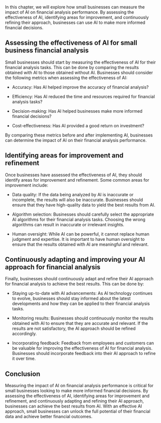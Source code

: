 

In this chapter, we will explore how small businesses can measure the impact of AI on financial analysis performance. By assessing the effectiveness of AI, identifying areas for improvement, and continuously refining their approach, businesses can use AI to make more informed financial decisions.

Assessing the effectiveness of AI for small business financial analysis
-----------------------------------------------------------------------

Small businesses should start by measuring the effectiveness of AI for their financial analysis tasks. This can be done by comparing the results obtained with AI to those obtained without AI. Businesses should consider the following metrics when assessing the effectiveness of AI:

* Accuracy: Has AI helped improve the accuracy of financial analysis?

* Efficiency: Has AI reduced the time and resources required for financial analysis tasks?

* Decision-making: Has AI helped businesses make more informed financial decisions?

* Cost-effectiveness: Has AI provided a good return on investment?

By comparing these metrics before and after implementing AI, businesses can determine the impact of AI on their financial analysis performance.

Identifying areas for improvement and refinement
------------------------------------------------

Once businesses have assessed the effectiveness of AI, they should identify areas for improvement and refinement. Some common areas for improvement include:

* Data quality: If the data being analyzed by AI is inaccurate or incomplete, the results will also be inaccurate. Businesses should ensure that they have high-quality data to yield the best results from AI.

* Algorithm selection: Businesses should carefully select the appropriate AI algorithms for their financial analysis tasks. Choosing the wrong algorithms can result in inaccurate or irrelevant insights.

* Human oversight: While AI can be powerful, it cannot replace human judgment and expertise. It is important to have human oversight to ensure that the results obtained with AI are meaningful and relevant.

Continuously adapting and improving your AI approach for financial analysis
---------------------------------------------------------------------------

Finally, businesses should continuously adapt and refine their AI approach for financial analysis to achieve the best results. This can be done by:

* Staying up-to-date with AI advancements: As AI technology continues to evolve, businesses should stay informed about the latest developments and how they can be applied to their financial analysis tasks.

* Monitoring results: Businesses should continuously monitor the results obtained with AI to ensure that they are accurate and relevant. If the results are not satisfactory, the AI approach should be refined accordingly.

* Incorporating feedback: Feedback from employees and customers can be valuable for improving the effectiveness of AI for financial analysis. Businesses should incorporate feedback into their AI approach to refine it over time.

Conclusion
----------

Measuring the impact of AI on financial analysis performance is critical for small businesses looking to make more informed financial decisions. By assessing the effectiveness of AI, identifying areas for improvement and refinement, and continuously adapting and refining their AI approach, businesses can achieve the best results from AI. With an effective AI approach, small businesses can unlock the full potential of their financial data and achieve better financial outcomes.
